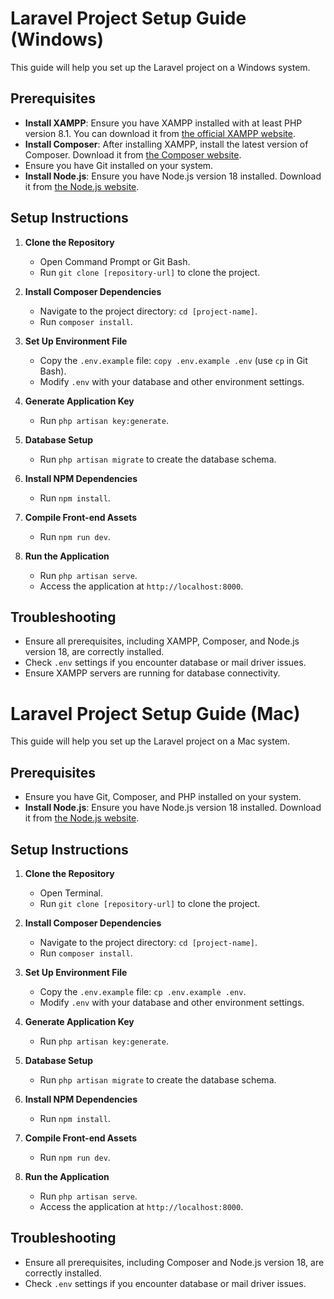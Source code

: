 # Laravel Project Setup Guide (Windows)

This guide will help you set up the Laravel project on a Windows system.

## Prerequisites

- **Install XAMPP**: Ensure you have XAMPP installed with at least PHP version 8.1. You can download it from [the official XAMPP website](https://www.apachefriends.org/index.html).
- **Install Composer**: After installing XAMPP, install the latest version of Composer. Download it from [the Composer website](https://getcomposer.org/).
- Ensure you have Git installed on your system.
- **Install Node.js**: Ensure you have Node.js version 18 installed. Download it from [the Node.js website](https://nodejs.org/).

## Setup Instructions

1. **Clone the Repository**
   - Open Command Prompt or Git Bash.
   - Run `git clone [repository-url]` to clone the project.

2. **Install Composer Dependencies**
   - Navigate to the project directory: `cd [project-name]`.
   - Run `composer install`.

3. **Set Up Environment File**
   - Copy the `.env.example` file: `copy .env.example .env` (use `cp` in Git Bash).
   - Modify `.env` with your database and other environment settings.

4. **Generate Application Key**
   - Run `php artisan key:generate`.

5. **Database Setup**
   - Run `php artisan migrate` to create the database schema.

6. **Install NPM Dependencies**
   - Run `npm install`.

7. **Compile Front-end Assets**
   - Run `npm run dev`.

8. **Run the Application**
   - Run `php artisan serve`.
   - Access the application at `http://localhost:8000`.

## Troubleshooting

- Ensure all prerequisites, including XAMPP, Composer, and Node.js version 18, are correctly installed.
- Check `.env` settings if you encounter database or mail driver issues.
- Ensure XAMPP servers are running for database connectivity.

# Laravel Project Setup Guide (Mac)

This guide will help you set up the Laravel project on a Mac system.

## Prerequisites

- Ensure you have Git, Composer, and PHP installed on your system.
- **Install Node.js**: Ensure you have Node.js version 18 installed. Download it from [the Node.js website](https://nodejs.org/).

## Setup Instructions

1. **Clone the Repository**
   - Open Terminal.
   - Run `git clone [repository-url]` to clone the project.

2. **Install Composer Dependencies**
   - Navigate to the project directory: `cd [project-name]`.
   - Run `composer install`.

3. **Set Up Environment File**
   - Copy the `.env.example` file: `cp .env.example .env`.
   - Modify `.env` with your database and other environment settings.

4. **Generate Application Key**
   - Run `php artisan key:generate`.

5. **Database Setup**
   - Run `php artisan migrate` to create the database schema.

6. **Install NPM Dependencies**
   - Run `npm install`.

7. **Compile Front-end Assets**
   - Run `npm run dev`.

8. **Run the Application**
   - Run `php artisan serve`.
   - Access the application at `http://localhost:8000`.

## Troubleshooting

- Ensure all prerequisites, including Composer and Node.js version 18, are correctly installed.
- Check `.env` settings if you encounter database or mail driver issues.